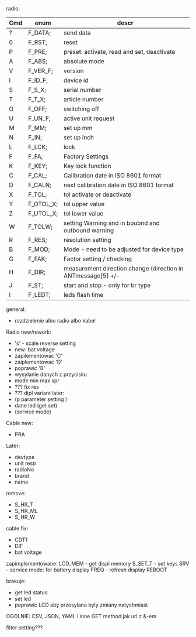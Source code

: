 radio:

| Cmd | enum      | descr                                                        |
|-----|-----------|--------------------------------------------------------------|
| ?   | F_DATA;   | send data                                                    |
| 0   | F_RST;    | reset                                                        |
| P   | F_PRE;    | preset: activate, read and set, deactivate                   |
| A   | F_ABS;    | absolute mode                                                |
| V   | F_VER_F;  | version                                                      |
| I   | F_ID_F;   | device id                                                    |
| S   | F_S_X;    | serial number                                                |
| T   | F_T_X;    | article number                                               |
| O   | F_OFF;    | switching off                                                |
| U   | F_UN_F;   | active unit request                                          |
| M   | F_MM;     | set up mm                                                    |
| N   | F_IN;     | set up inch                                                  |
| L   | F_LCK;    | lock                                                         |
| F   | F_FA;     | Factory Settings                                             |
| K   | F_KEY;    | Key lock function                                            |
| C   | F_CAL;    | Calibration date in ISO 8601 format                          |
| D   | F_CALN;   | next calibration date in ISO 8601 format                     |
| X   | F_TOL;    | tol activate or deactivate                                   |
| Y   | F_OTOL_X; | tol upper value                                              |
| Z   | F_UTOL_X; | tol lower value                                              |
| W   | F_TOLW;   | setting Warning and in boubnd and outbound warning           |
| R   | F_RES;    | resolution setting                                           |
| B   | F_MOD;    | Mode - need to be adjusted for device type                   |
| G   | F_FAK;    | Factor setting / checking                                    |
| H   | F_DIR;    | measurement direction change (direction in ANTmessage[5] +/- |
| J   | F_ST;     | start and stop - only for br type                            |
| l   | F_LEDT;   | leds flash time                                              |

general:
- rozdzielenie albo radio albo kabel

Radio new/rework:
- 's' - scale reverse setting
- new: bat voltage
- zapilementowac 'C'
- zaiplementowac 'D'
- poprawic 'B'
- wysylanie danych z przycisku
- mode min max spr
- ??? fix res
- ??? dipl variant
later:
- (p parameter setting )
- dane led (get set)
- (service mode)

Cable new:
- PRA

Later:
- devtype
- unit restr
- radioNo
- brand
- name

remove:
- S_HR_T
- S_HR_ML
- S_HR_W

cable fix:
- CDT1
- DIF
- bat voltage

zapimplementowane:
LCD_MEM - get displ memory
S_SET_T - set keys
SRV - service mode: for battery display 
FREQ - refresh display
REBOOT

brakuje:
- get led status
- set led
- poprawic LCD aby przesylane byly zmiany natychmiast


OGOLNIE:
CSV, JSON, YAML i inne
GET method jak url z &-em


filter setting???